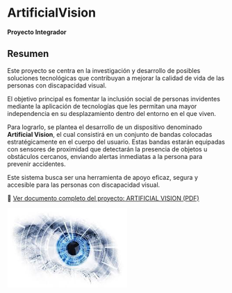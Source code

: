 # ArtificialVision  
**Proyecto Integrador**

## **Resumen**

Este proyecto se centra en la investigación y desarrollo de posibles soluciones tecnológicas que contribuyan a mejorar la calidad de vida de las personas con discapacidad visual.

El objetivo principal es fomentar la inclusión social de personas invidentes mediante la aplicación de tecnologías que les permitan una mayor independencia en su desplazamiento dentro del entorno en el que viven.

Para lograrlo, se plantea el desarrollo de un dispositivo denominado **Artificial Vision**, el cual consistirá en un conjunto de bandas colocadas estratégicamente en el cuerpo del usuario. Estas bandas estarán equipadas con sensores de proximidad que detectarán la presencia de objetos u obstáculos cercanos, enviando alertas inmediatas a la persona para prevenir accidentes.

Este sistema busca ser una herramienta de apoyo eficaz, segura y accesible para las personas con discapacidad visual.

📄 [Ver documento completo del proyecto: ARTIFICIAL VISION (PDF)](https://github.com/FrixTel/ArtificialVision/blob/main/ARTIFICIAL_VISION.pdf)

![LOGO](https://github.com/FrixTel/ArtificialVision/blob/main/VISION.jfif)
